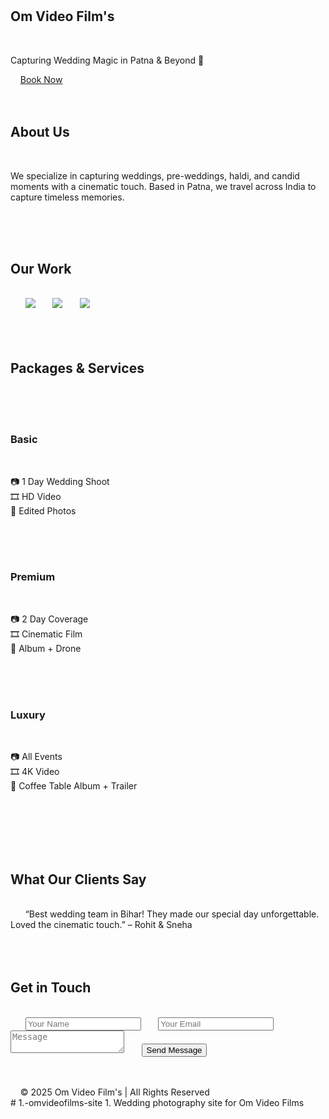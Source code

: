 <!DOCTYPE html>
<html lang="en">
<head>
  <meta charset="UTF-8" />
  <meta name="viewport" content="width=device-width, initial-scale=1.0" />
  <title>Om Video Film's | Wedding Photography</title>
  <link href="https://cdn.jsdelivr.net/npm/tailwindcss@2.2.19/dist/tailwind.min.css" rel="stylesheet">
</head>
<body class="bg-gray-50 text-gray-800">
  <!-- Hero Section -->
  <section class="bg-black text-white text-center py-24 bg-cover" style="background-image: url('your-banner-image.jpg');">
    <h1 class="text-5xl font-bold">Om Video Film's</h1>
    <p class="mt-4 text-xl">Capturing Wedding Magic in Patna & Beyond 📸</p>
    <a href="#contact" class="mt-6 inline-block bg-yellow-500 text-black px-6 py-2 rounded-full">Book Now</a>
  </section>
  <!-- About Section -->
  <section class="py-16 px-8 max-w-4xl mx-auto">
    <h2 class="text-3xl font-semibold mb-4">About Us</h2>
    <p>We specialize in capturing weddings, pre-weddings, haldi, and candid moments with a cinematic touch. Based in Patna, we travel across India to capture timeless memories.</p>
  </section>
  <!-- Portfolio -->
  <section class="bg-white py-16 px-8">
    <h2 class="text-3xl text-center font-semibold mb-8">Our Work</h2>
    <div class="grid grid-cols-1 md:grid-cols-3 gap-6">
      <img src="portfolio1.jpg" class="rounded shadow-lg" />
      <img src="portfolio2.jpg" class="rounded shadow-lg" />
      <img src="portfolio3.jpg" class="rounded shadow-lg" />
    </div>
  </section>
  <!-- Services -->
  <section class="bg-gray-100 py-16 px-8">
    <h2 class="text-3xl text-center font-semibold mb-8">Packages & Services</h2>
    <div class="grid grid-cols-1 md:grid-cols-3 gap-6 text-center">
      <div class="p-6 bg-white rounded shadow">
        <h3 class="text-xl font-bold mb-2">Basic</h3>
        <p>📷 1 Day Wedding Shoot<br>🎞 HD Video<br>💼 Edited Photos</p>
      </div>
      <div class="p-6 bg-white rounded shadow">
        <h3 class="text-xl font-bold mb-2">Premium</h3>
        <p>📷 2 Day Coverage<br>🎞 Cinematic Film<br>💼 Album + Drone</p>
      </div>
      <div class="p-6 bg-white rounded shadow">
        <h3 class="text-xl font-bold mb-2">Luxury</h3>
        <p>📷 All Events<br>🎞 4K Video<br>💼 Coffee Table Album + Trailer</p>
      </div>
    </div>
  </section>
  <!-- Testimonials -->
  <section class="py-16 px-8 bg-white">
    <h2 class="text-3xl text-center font-semibold mb-8">What Our Clients Say</h2>
    <div class="max-w-3xl mx-auto text-center italic">
      “Best wedding team in Bihar! They made our special day unforgettable. Loved the cinematic touch.” – Rohit & Sneha
    </div>
  </section>
  <!-- Contact -->
  <section id="contact" class="py-16 px-8 bg-yellow-50">
    <h2 class="text-3xl text-center font-semibold mb-8">Get in Touch</h2>
    <form class="max-w-xl mx-auto grid grid-cols-1 gap-4">
      <input type="text" placeholder="Your Name" class="p-3 border rounded" />
      <input type="email" placeholder="Your Email" class="p-3 border rounded" />
      <textarea placeholder="Message" class="p-3 border rounded h-32"></textarea>
      <button class="bg-yellow-500 text-black py-2 px-6 rounded hover:bg-yellow-600">Send Message</button>
    </form>
  </section>
  <!-- Footer -->
  <footer class="bg-black text-white py-6 text-center">
    &copy; 2025 Om Video Film's | All Rights Reserved
  </footer>
</body>
</html>
  # 1.-omvideofilms-site
1. Wedding photography site for Om Video Films
